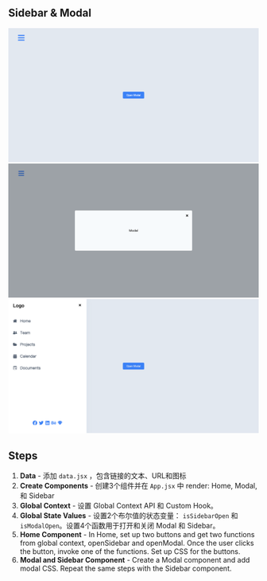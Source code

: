 ## Sidebar & Modal

![](public/screenshot.png)
![](public/screenshot-modal.png)
![](public/screenshot-sidebar.png)

## Steps

1. **Data** - 添加 `data.jsx` ，包含链接的文本、URL和图标
2. **Create Components** - 创建3个组件并在 `App.jsx` 中 render: Home, Modal, 和 Sidebar
3. **Global Context** - 设置 Global Context API 和 Custom Hook。
4. **Global State Values** - 设置2个布尔值的状态变量： `isSidebarOpen` 和 `isModalOpen`。设置4个函数用于打开和关闭 Modal 和 Sidebar。
5. **Home Component** - In Home, set up two buttons and get two functions from global context, openSidebar and openModal. Once the user clicks the button, invoke one of the functions. Set up CSS for the buttons.
6. **Modal and Sidebar Component** - Create a Modal component and add modal CSS. Repeat the same steps with the Sidebar component.
